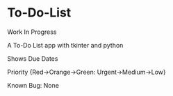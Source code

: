 # To-Do-List
Work In Progress

A To-Do List app with tkinter and python

Shows Due Dates

Priority {Red->Orange->Green: Urgent->Medium->Low}

Known Bug:
None
